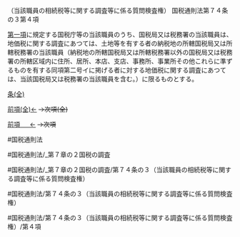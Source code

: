 （当該職員の相続税等に関する調査等に係る質問検査権）
国税通則法第７４条の３第４項

[第一項](国税通則法＿＿＿＿＿第７４条の３第１項)に規定する国税庁等の当該職員のうち、国税局又は税務署の当該職員は、地価税に関する調査にあつては、土地等を有する者の納税地の所轄国税局又は所轄税務署の当該職員（納税地の所轄国税局又は所轄税務署以外の国税局又は税務署の所轄区域内に住所、居所、本店、支店、事務所、事業所その他これらに準ずるものを有する同項第二号イに掲げる者に対する地価税に関する調査にあつては、当該国税局又は税務署の当該職員を含む。）に限るものとする。

[条(全)](国税通則法＿＿＿＿＿第７４条の３_.md)

[前項(全)←](国税通則法＿＿＿＿＿第７４条の３第３項_.md)  ~~→次項(全)~~

[前項 　 ←](国税通則法＿＿＿＿＿第７４条の３第３項.md)  ~~→次項~~



#国税通則法

#国税通則法/_第７章の２国税の調査

#国税通則法/_第７章の２国税の調査/第７４条の３（当該職員の相続税等に関する調査等に係る質問検査権）

#国税通則法/第７４条の３（当該職員の相続税等に関する調査等に係る質問検査権）

#国税通則法/第７４条の３（当該職員の相続税等に関する調査等に係る質問検査権）/第４項

